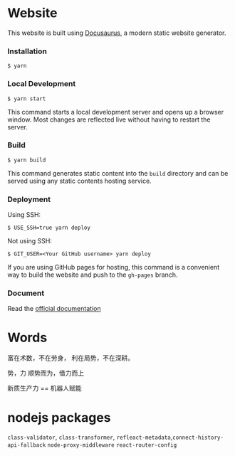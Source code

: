 # Website

This website is built using [Docusaurus](https://docusaurus.io/), a modern static website generator.

### Installation

```
$ yarn
```

### Local Development

```
$ yarn start
```

This command starts a local development server and opens up a browser window. Most changes are reflected live without having to restart the server.

### Build

```
$ yarn build
```

This command generates static content into the `build` directory and can be served using any static contents hosting service.

### Deployment

Using SSH:

```
$ USE_SSH=true yarn deploy
```

Not using SSH:

```
$ GIT_USER=<Your GitHub username> yarn deploy
```

If you are using GitHub pages for hosting, this command is a convenient way to build the website and push to the `gh-pages` branch.


### Document
Read the [official documentation](https://docusaurus.io/)


# Words 

富在术数，不在劳身， 利在局势，不在深耕。

势，力
顺势而为，借力而上


新质生产力  ==  机器人赋能

# nodejs packages 

`class-validator`, `class-transformer`, `refleact-metadata`,`connect-history-api-fallback`  `node-proxy-middleware`  `react-router-config` 